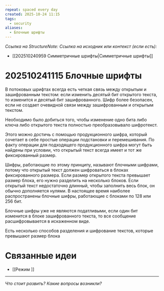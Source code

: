 ```yaml
---
repeat: spaced every day
created: 2025-10-24 11:15
tags:
  - security
aliases:
  - Блочные шрифты
---
```

*Ссылка на StructureNote:*
*Ссылка на исходник или контекст (если есть):*
- [[202510240959 Симметричные шрифты|Симметричные шрифты]]

# 202510241115 Блочные шрифты

В потоковых шрифтах всегда есть четкая связь между открытым и зашифрованным текстом: если изменить десятый бит открытого текста, то изменится и десятый бит зашифрованного. Шифр более безопасен, если не создает очевидной связи между зашифрованным и открытым текстом.

Необходимо было добиться того, чтобы изменение одно бита либо ключа либо открытого текста полностью преобразовывало шифротекст.

Этого можно достичь с помощью продукционного шифра, который сочетает в себе простые операции подстановки и перемешивания. По факту операции для подходящего продукционного шифра могут быть найдены при условии, что открытый текст всегда имеет и тот же фиксированный размер.

Шифры, работающие по этому принципу, называют блочными шифрами, потому что открытый текст должен шифроваться в блоках фиксированного размера. Если размер открытого текста превышает размер блока, его нужно разделить на несколько блоков. Если открытый текст недостаточно длинный, чтобы заполнить весь блок, он обычно дополняется нулями. В настоящее время наиболее распространены блочные шифры‚ работающие с блоками по 128 или 256 бит.

Блочные шифры уже не являются податливыми, если один бит изменится в блоке зашифрованного текста, то все сообщение расшифровывается в искаженном виде.

Есть несколько способов разделения и шифрование текстов, которые превышают размер блока
# Связанные идеи

- [[Режим ]]

---

*Что стоит развить? Какие вопросы возникли?*
